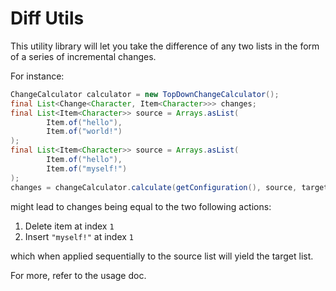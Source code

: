 Diff Utils
==========

This utility library will let you take the difference of any two lists in the form of a series of
incremental changes.

For instance:

```java
ChangeCalculator calculator = new TopDownChangeCalculator();
final List<Change<Character, Item<Character>>> changes;
final List<Item<Character>> source = Arrays.asList(
        Item.of("hello"),
        Item.of("world!")
);
final List<Item<Character>> source = Arrays.asList(
        Item.of("hello"),
        Item.of("myself!")
);
changes = changeCalculator.calculate(getConfiguration(), source, target);
```

might lead to changes being equal to the two following actions:

1. Delete item at index `1`
2. Insert `"myself!"` at index `1`

which when applied sequentially to the source list will yield the target list.

For more, refer to the usage doc.
